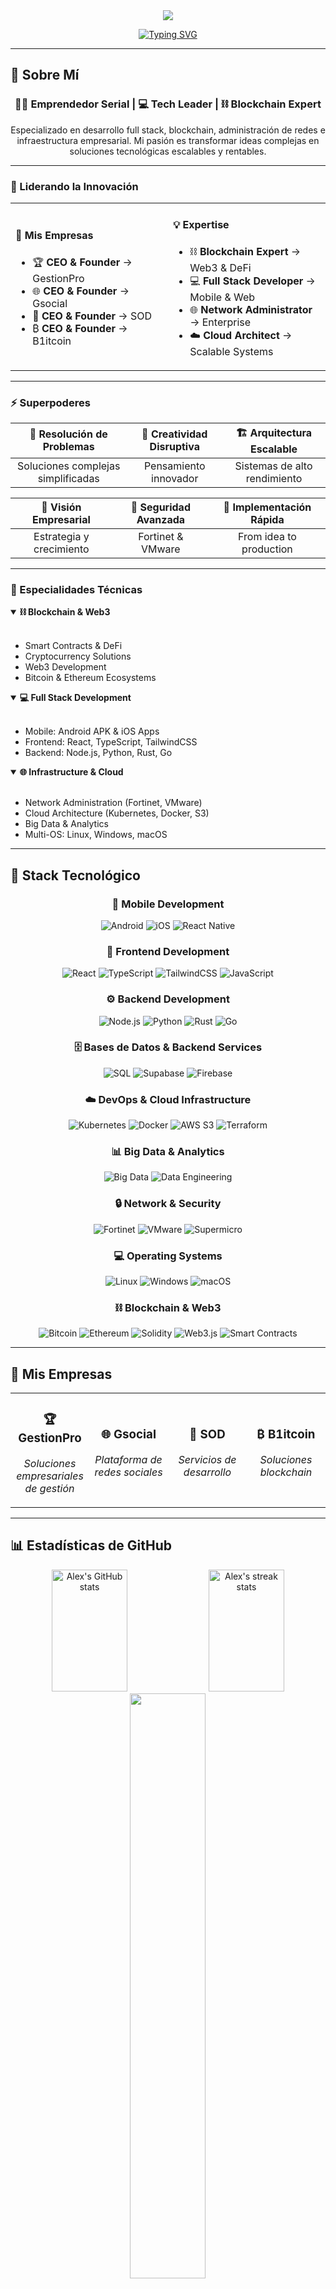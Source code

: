 <div align="center">
  <img src="https://capsule-render.vercel.app/api?type=waving&color=gradient&customColorList=6,11,20&height=180&section=header&text=¡Hola!%20Soy%20Alex%20👋&fontSize=42&fontAlignY=30&desc=Emprendedor%20|%20Full%20Stack%20Developer%20|%20Blockchain%20Expert%20|%20Network%20Administrator&descAlignY=51&descAlign=50"/>
</div>

<div align="center">
  
  [![Typing SVG](https://readme-typing-svg.demolab.com?font=Fira+Code&size=22&duration=3000&pause=1000&color=00D9FF&center=true&vCenter=true&multiline=false&repeat=true&width=600&lines=CEO+%26+Founder+@+GestionPro+💼;CEO+%26+Founder+@+Gsocial+🌐;CEO+%26+Founder+@+SOD+🚀;CEO+%26+Founder+@+B1itcoin+₿;Blockchain+Expert+%26+Web3+Developer+⛓️;Resolviendo+problemas+complejos+🧠;Creando+soluciones+innovadoras+✨)](https://git.io/typing-svg)
  
</div>

---

## 🚀 Sobre Mí

<div align="center">

### 👨‍💼 Emprendedor Serial | 💻 Tech Leader | ⛓️ Blockchain Expert

Especializado en desarrollo full stack, blockchain, administración de redes e infraestructura empresarial. Mi pasión es transformar ideas complejas en soluciones tecnológicas escalables y rentables.

</div>

---

### 💼 Liderando la Innovación

<table>
<tr>
<td width="50%">

#### 🏢 Mis Empresas

- 🏆 **CEO & Founder** → GestionPro
- 🌐 **CEO & Founder** → Gsocial  
- 🚀 **CEO & Founder** → SOD
- ₿ **CEO & Founder** → B1itcoin

</td>
<td width="50%">

#### 💡 Expertise

- ⛓️ **Blockchain Expert** → Web3 & DeFi
- 💻 **Full Stack Developer** → Mobile & Web
- 🌐 **Network Administrator** → Enterprise
- ☁️ **Cloud Architect** → Scalable Systems

</td>
</tr>
</table>

---

### ⚡ Superpoderes

<div align="center">

| 🧠 Resolución de Problemas | 🎨 Creatividad Disruptiva | 🏗️ Arquitectura Escalable |
|:-------------------------:|:------------------------:|:-------------------------:|
| Soluciones complejas simplificadas | Pensamiento innovador | Sistemas de alto rendimiento |

| 💼 Visión Empresarial | 🔐 Seguridad Avanzada | 🚀 Implementación Rápida |
|:-------------------:|:--------------------:|:----------------------:|
| Estrategia y crecimiento | Fortinet & VMware | From idea to production |

</div>

---

### 🎯 Especialidades Técnicas

<details open>
<summary><b>⛓️ Blockchain & Web3</b></summary>
<br>

- Smart Contracts & DeFi
- Cryptocurrency Solutions  
- Web3 Development
- Bitcoin & Ethereum Ecosystems

</details>

<details open>
<summary><b>💻 Full Stack Development</b></summary>
<br>

- Mobile: Android APK & iOS Apps
- Frontend: React, TypeScript, TailwindCSS
- Backend: Node.js, Python, Rust, Go

</details>

<details open>
<summary><b>🌐 Infrastructure & Cloud</b></summary>
<br>

- Network Administration (Fortinet, VMware)
- Cloud Architecture (Kubernetes, Docker, S3)
- Big Data & Analytics
- Multi-OS: Linux, Windows, macOS

</details>

---

## 💼 Stack Tecnológico

<div align="center">

### 📱 Mobile Development
![Android](https://img.shields.io/badge/Android_APK-3DDC84?style=for-the-badge&logo=android&logoColor=white)
![iOS](https://img.shields.io/badge/iOS_Apps-000000?style=for-the-badge&logo=ios&logoColor=white)
![React Native](https://img.shields.io/badge/React_Native-20232A?style=for-the-badge&logo=react&logoColor=61DAFB)

### 🎨 Frontend Development
![React](https://img.shields.io/badge/React-20232A?style=for-the-badge&logo=react&logoColor=61DAFB)
![TypeScript](https://img.shields.io/badge/TypeScript-007ACC?style=for-the-badge&logo=typescript&logoColor=white)
![TailwindCSS](https://img.shields.io/badge/Tailwind_CSS-38B2AC?style=for-the-badge&logo=tailwind-css&logoColor=white)
![JavaScript](https://img.shields.io/badge/JavaScript-F7DF1E?style=for-the-badge&logo=javascript&logoColor=black)

### ⚙️ Backend Development
![Node.js](https://img.shields.io/badge/Node.js-43853D?style=for-the-badge&logo=node.js&logoColor=white)
![Python](https://img.shields.io/badge/Python-3776AB?style=for-the-badge&logo=python&logoColor=white)
![Rust](https://img.shields.io/badge/Rust-000000?style=for-the-badge&logo=rust&logoColor=white)
![Go](https://img.shields.io/badge/Go-00ADD8?style=for-the-badge&logo=go&logoColor=white)

### 🗄️ Bases de Datos & Backend Services
![SQL](https://img.shields.io/badge/SQL-4479A1?style=for-the-badge&logo=postgresql&logoColor=white)
![Supabase](https://img.shields.io/badge/Supabase-3ECF8E?style=for-the-badge&logo=supabase&logoColor=white)
![Firebase](https://img.shields.io/badge/Firebase-FFCA28?style=for-the-badge&logo=firebase&logoColor=black)

### ☁️ DevOps & Cloud Infrastructure
![Kubernetes](https://img.shields.io/badge/Kubernetes-326CE5?style=for-the-badge&logo=kubernetes&logoColor=white)
![Docker](https://img.shields.io/badge/Docker-2496ED?style=for-the-badge&logo=docker&logoColor=white)
![AWS S3](https://img.shields.io/badge/AWS_S3-569A31?style=for-the-badge&logo=amazon-s3&logoColor=white)
![Terraform](https://img.shields.io/badge/Terraform_HCL-7B42BC?style=for-the-badge&logo=terraform&logoColor=white)

### 📊 Big Data & Analytics
![Big Data](https://img.shields.io/badge/Big_Data-FF6F00?style=for-the-badge&logo=apache-spark&logoColor=white)
![Data Engineering](https://img.shields.io/badge/Data_Engineering-4285F4?style=for-the-badge&logo=google-cloud&logoColor=white)

### 🔒 Network & Security
![Fortinet](https://img.shields.io/badge/Fortinet-EE3124?style=for-the-badge&logo=fortinet&logoColor=white)
![VMware](https://img.shields.io/badge/VMware-607078?style=for-the-badge&logo=vmware&logoColor=white)
![Supermicro](https://img.shields.io/badge/Supermicro-00A3E0?style=for-the-badge&logo=supermicro&logoColor=white)

### 💻 Operating Systems
![Linux](https://img.shields.io/badge/Linux-FCC624?style=for-the-badge&logo=linux&logoColor=black)
![Windows](https://img.shields.io/badge/Windows-0078D6?style=for-the-badge&logo=windows&logoColor=white)
![macOS](https://img.shields.io/badge/macOS-000000?style=for-the-badge&logo=apple&logoColor=white)

### ⛓️ Blockchain & Web3
![Bitcoin](https://img.shields.io/badge/Bitcoin-F7931A?style=for-the-badge&logo=bitcoin&logoColor=white)
![Ethereum](https://img.shields.io/badge/Ethereum-3C3C3D?style=for-the-badge&logo=ethereum&logoColor=white)
![Solidity](https://img.shields.io/badge/Solidity-363636?style=for-the-badge&logo=solidity&logoColor=white)
![Web3.js](https://img.shields.io/badge/Web3.js-F16822?style=for-the-badge&logo=web3.js&logoColor=white)
![Smart Contracts](https://img.shields.io/badge/Smart_Contracts-121D33?style=for-the-badge&logo=ethereum&logoColor=white)

</div>

---

## 🏢 Mis Empresas

<table align="center">
<tr>
<td align="center" width="25%">
<h3>🏆 GestionPro</h3>
<p><i>Soluciones empresariales de gestión</i></p>
</td>
<td align="center" width="25%">
<h3>🌐 Gsocial</h3>
<p><i>Plataforma de redes sociales</i></p>
</td>
<td align="center" width="25%">
<h3>🚀 SOD</h3>
<p><i>Servicios de desarrollo</i></p>
</td>
<td align="center" width="25%">
<h3>₿ B1itcoin</h3>
<p><i>Soluciones blockchain</i></p>
</td>
</tr>
</table>

---

## 📊 Estadísticas de GitHub

<div align="center">
  <img width="49%" height="195px" src="https://github-readme-stats.vercel.app/api?username=Saezzz04&show_icons=true&count_private=true&hide_border=true&title_color=00D9FF&icon_color=00D9FF&text_color=c9d1d9&bg_color=0d1117" alt="Alex's GitHub stats" /> 
  
  <img width="49%" height="195px" src="https://github-readme-streak-stats.herokuapp.com/?user=Saezzz04&theme=dark&hide_border=true&background=0D1117&stroke=0000&ring=00D9FF&fire=00D9FF&currStreakLabel=00D9FF" alt="Alex's streak stats" />
</div>

<div align="center">
  <img width="49%" src="https://github-readme-stats.vercel.app/api/top-langs/?username=Saezzz04&layout=compact&hide_border=true&title_color=00D9FF&text_color=c9d1d9&bg_color=0d1117&langs_count=8" />
</div>

---

## 🏆 Trofeos de GitHub

<div align="center">
  <img src="https://github-profile-trophy.vercel.app/?username=Saezzz04&theme=discord&no-frame=true&no-bg=true&margin-w=4&column=7" alt="GitHub Trophies" />
</div>

---

## 📈 Gráfico de Contribuciones

<div align="center">
  <img src="https://github-readme-activity-graph.vercel.app/graph?username=Saezzz04&bg_color=0d1117&color=00D9FF&line=00D9FF&point=FFFFFF&hide_border=true" alt="Contribution Graph" />
</div>

---

## 🎯 Proyectos Destacados

<div align="center">

[![Readme Card](https://github-readme-stats.vercel.app/api/pin/?username=Saezzz04&repo=NOMBRE_PROYECTO_1&theme=dark&hide_border=true&bg_color=0d1117&title_color=00D9FF&icon_color=00D9FF)](https://github.com/Saezzz04/NOMBRE_PROYECTO_1)
[![Readme Card](https://github-readme-stats.vercel.app/api/pin/?username=Saezzz04&repo=NOMBRE_PROYECTO_2&theme=dark&hide_border=true&bg_color=0d1117&title_color=00D9FF&icon_color=00D9FF)](https://github.com/Saezzz04/NOMBRE_PROYECTO_2)

</div>

---

## 📫 Conecta Conmigo

<div align="center">
  
[![LinkedIn](https://img.shields.io/badge/LinkedIn-0077B5?style=for-the-badge&logo=linkedin&logoColor=white)](https://linkedin.com/in/TU_LINKEDIN)
[![Twitter](https://img.shields.io/badge/Twitter-1DA1F2?style=for-the-badge&logo=twitter&logoColor=white)](https://twitter.com/TU_TWITTER)
[![Portfolio](https://img.shields.io/badge/Portfolio-FF5722?style=for-the-badge&logo=google-chrome&logoColor=white)](https://tu-portfolio.com)
[![Email](https://img.shields.io/badge/Email-D14836?style=for-the-badge&logo=gmail&logoColor=white)](mailto:tu-email@gmail.com)
[![Discord](https://img.shields.io/badge/Discord-7289DA?style=for-the-badge&logo=discord&logoColor=white)](https://discord.gg/TU_DISCORD)

</div>

---

## 💡 Frase del Día

<div align="center">
  
![Quote](https://github-readme-quotes-bay.vercel.app/quote?theme=dark&animation=grow_out_in&layout=default&font=default)

</div>

---

## 🎮 Más Allá del Código

<div align="center">

### 💡 Filosofía de Trabajo

> "La creatividad es la inteligencia divirtiéndose. Los grandes problemas requieren grandes soluciones, y las grandes soluciones nacen de mentes que se atreven a pensar diferente."

### 🧠 Mis Fortalezas

```plaintext
✨ Resolución de problemas complejos      🎨 Creatividad disruptiva
🏗️  Arquitectura de sistemas escalables    💼 Visión empresarial
🔧 Stack completo (Mobile to Cloud)       🌐 Administración de redes
⛓️  Blockchain & Web3 Expert              ₿  Cryptocurrency Solutions
```

</div>

---


---

<div align="center">
  
### 💭 Quote Aleatorio de Desarrollador

![Jokes Card](https://readme-jokes.vercel.app/api?theme=dark&hideBorder)

</div>

---

---

<div align="center">
  
**"Transformando ideas en empresas, código en soluciones"** ✨

⭐ De [Alex](https://github.com/Saezzz04) - CEO, Founder, Blockchain Expert & Full Stack Developer

</div>
